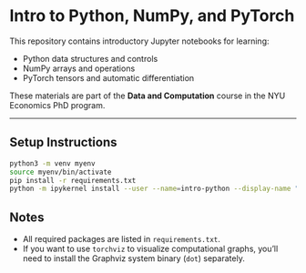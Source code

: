 # Intro to Python, NumPy, and PyTorch

This repository contains introductory Jupyter notebooks for learning:

- Python data structures and controls
- NumPy arrays and operations
- PyTorch tensors and automatic differentiation

These materials are part of the **Data and Computation** course in the NYU Economics PhD program. 


---

## Setup Instructions

```bash
python3 -m venv myenv
source myenv/bin/activate
pip install -r requirements.txt
python -m ipykernel install --user --name=intro-python --display-name "Intro Python"
```

## Notes

- All required packages are listed in `requirements.txt`.
- If you want to use `torchviz` to visualize computational graphs, you’ll need to install the Graphviz system binary (`dot`) separately.
